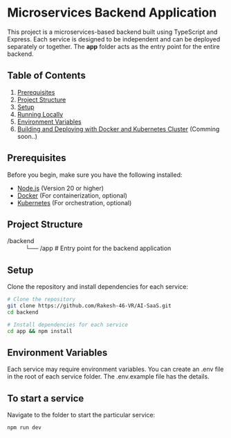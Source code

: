 # Microservices Backend Application

This project is a microservices-based backend built using TypeScript and Express. Each service is designed to be independent and can be deployed separately or together. The **app** folder acts as the entry point for the entire backend.

## Table of Contents

1. [Prerequisites](#prerequisites)
2. [Project Structure](#project-structure)
3. [Setup](#setup)
4. [Running Locally](#running-locally)
6. [Environment Variables](#environment-variables)
5. [Building and Deploying with Docker and Kubernetes Cluster](#building-and-deploying-with-docker) (Comming soon..)

## Prerequisites

Before you begin, make sure you have the following installed:

- [Node.js](https://nodejs.org/) (Version 20 or higher)
- [Docker](https://www.docker.com/) (For containerization, optional)
- [Kubernetes](https://kubernetes.io/) (For orchestration, optional)

## Project Structure

/backend <br>
&emsp;&emsp;&emsp;└── /app # Entry point for the backend application <br>

## Setup

Clone the repository and install dependencies for each service:

```bash
# Clone the repository
git clone https://github.com/Rakesh-46-VR/AI-SaaS.git
cd backend

# Install dependencies for each service 
cd app && npm install
```

## Environment Variables
Each service may require environment variables. You can create an .env file in the root of each service folder. 
The .env.example file has the details.

## To start a service
Navigate to the folder to start the particular service:

```bash
npm run dev
```